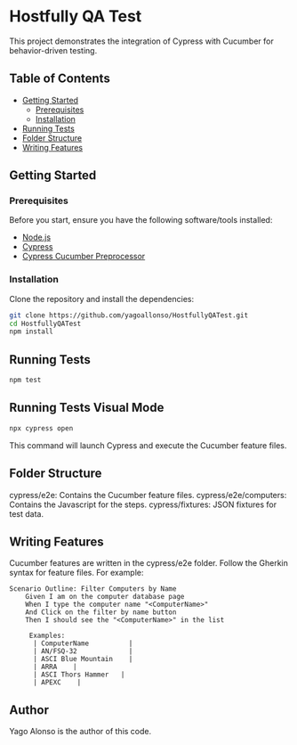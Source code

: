 # Hostfully QA Test

This project demonstrates the integration of Cypress with Cucumber for behavior-driven testing.

## Table of Contents

- [Getting Started](#getting-started)
  - [Prerequisites](#prerequisites)
  - [Installation](#installation)
- [Running Tests](#running-tests)
- [Folder Structure](#folder-structure)
- [Writing Features](#writing-features)

## Getting Started


### Prerequisites


Before you start, ensure you have the following software/tools installed:

- [Node.js](https://nodejs.org/)
- [Cypress](https://www.cypress.io/)
- [Cypress Cucumber Preprocessor](https://www.npmjs.com/package/cypress-cucumber-preprocessor)

### Installation

Clone the repository and install the dependencies:

```bash
git clone https://github.com/yagoallonso/HostfullyQATest.git
cd HostfullyQATest
npm install
```
## Running Tests
```bash
npm test
```
## Running Tests Visual Mode
```bash
npx cypress open
```
This command will launch Cypress and execute the Cucumber feature files.

## Folder Structure

cypress/e2e: Contains the Cucumber feature files.
cypress/e2e/computers: Contains the Javascript for the steps.
cypress/fixtures: JSON fixtures for test data.

## Writing Features

Cucumber features are written in the cypress/e2e folder. 
Follow the Gherkin syntax for feature files. For example:

```gherkin
Scenario Outline: Filter Computers by Name
    Given I am on the computer database page
    When I type the computer name "<ComputerName>"
    And Click on the filter by name button
    Then I should see the "<ComputerName>" in the list

     Examples:
      | ComputerName          |
      | AN/FSQ-32             |
      | ASCI Blue Mountain    |
      | ARRA    |
      | ASCI Thors Hammer   |
      | APEXC    |
```
## Author

Yago Alonso is the author of this code.

